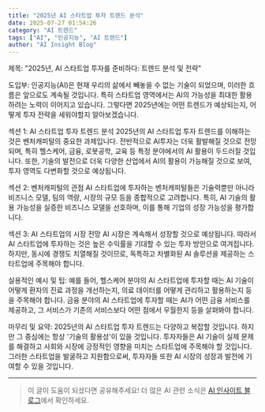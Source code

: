 ```yaml
---
title: "2025년 AI 스타트업 투자 트렌드 분석"
date: 2025-07-27 01:54:26
category: "AI 트렌드"
tags: ["AI", "인공지능", "AI 트렌드"]
author: "AI Insight Blog"
---
```


제목: "2025년, AI 스타트업 투자를 준비하다: 트렌드 분석 및 전략"

도입부:
인공지능(AI)은 현재 우리의 삶에서 빼놓을 수 없는 기술이 되었으며, 이러한 흐름은 앞으로도 계속될 것입니다. 특히 스타트업 영역에서는 AI의 가능성을 최대한 활용하려는 노력이 이어지고 있습니다. 그렇다면 2025년에는 어떤 트렌드가 예상되는지, 어떻게 투자 전략을 세워야할지 알아보겠습니다.

섹션 1: AI 스타트업 투자 트렌드 분석
2025년의 AI 스타트업 투자 트렌드를 이해하는 것은 벤처캐피털의 중요한 과제입니다. 전반적으로 AI투자는 더욱 활발해질 것으로 전망되며, 특히 헬스케어, 금융, 로봇공학, 교육 등 특정 분야에서의 AI 활용이 두드러질 것입니다. 또한, 기술의 발전으로 더욱 다양한 산업에서 AI의 활용이 가능해질 것으로 보여, 투자 영역도 다변화할 것으로 예상됩니다.

섹션 2: 벤처캐피털의 관점
AI 스타트업에 투자하는 벤처캐피털들은 기술력뿐만 아니라 비즈니스 모델, 팀의 역량, 시장의 규모 등을 종합적으로 고려합니다. 특히, AI 기술의 활용 가능성을 실증한 비즈니스 모델을 선호하며, 이를 통해 기업의 성장 가능성을 평가합니다.

섹션 3: AI 스타트업의 시장 전망
AI 시장은 계속해서 성장할 것으로 예상됩니다. 따라서 AI 스타트업에 투자하는 것은 높은 수익률을 기대할 수 있는 투자 방안으로 여겨집니다. 하지만, 동시에 경쟁도 치열해질 것이므로, 독특하고 차별화된 AI 솔루션을 제공하는 스타트업에 주목해야 합니다.

실용적인 예시 및 팁:
예를 들어, 헬스케어 분야의 AI 스타트업에 투자할 때는 AI 기술이 어떻게 환자의 진료 과정을 개선하는지, 의료 데이터를 어떻게 관리하고 활용하는지 등을 주목해야 합니다. 금융 분야의 AI 스타트업에 투자할 때는 AI가 어떤 금융 서비스를 제공하고, 그 서비스가 기존의 서비스보다 어떤 점에서 우월한지 등을 살펴봐야 합니다.

마무리 및 요약:
2025년의 AI 스타트업 투자 트렌드는 다양하고 복잡할 것입니다. 하지만 그 중심에는 항상 '기술의 활용성'이 있을 것입니다. 투자자들은 AI 기술이 실제 문제를 해결하고 사회와 시장에 긍정적인 영향을 미치는 스타트업에 주목해야 할 것입니다. 그러한 스타트업을 발굴하고 지원함으로써, 투자자들 또한 AI 시장의 성장과 발전에 기여할 수 있을 것입니다.

---

> 이 글이 도움이 되셨다면 공유해주세요! 
> 더 많은 AI 관련 소식은 [AI 인사이트 블로그](https://tonyhwang1004.github.io/ai-insight-blog)에서 확인하세요.
